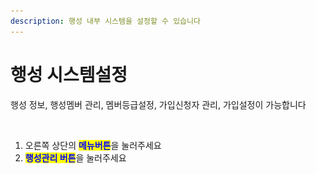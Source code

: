 ```yaml
---
description: 행성 내부 시스템을 설정할 수 있습니다
---
```


# 행성 시스템설정

행성 정보, 행성멤버 관리, 멤버등급설정, 가입신청자 관리, 가입설정이 가능합니다



<figure><img src="../../../../../.gitbook/assets/스크린샷-2023-11-10-오후-6.15.32.png" alt=""><figcaption></figcaption></figure>

1. 오른쪽 상단의 <mark style="color:blue;">**메뉴버튼**</mark>을 눌러주세요
2. <mark style="color:blue;">**행성관리 버튼**</mark>을 눌러주세요

